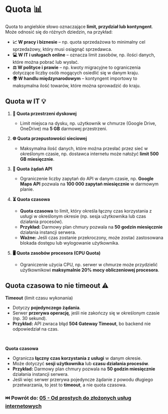 # Quota 📊

Quota to angielskie słowo oznaczające **limit, przydział lub kontyngent**. Może odnosić się do różnych dziedzin, na przykład:

* **📈 W pracy i biznesie** – np. quota sprzedażowa to minimalny cel sprzedażowy, który musi osiągnąć sprzedawca.
* **💻 W IT i usługach online** – oznacza limit zasobów, np. ilości danych, które można pobrać lub wysłać.
* **⚖️ W polityce i prawie** – np. kwoty migracyjne to ograniczenia dotyczące liczby osób mogących osiedlić się w danym kraju.
* **🌍 W handlu międzynarodowym** – kontyngent importowy to maksymalna ilość towarów, które można sprowadzić do kraju.

## Quota w IT 💡

1. **💾 Quota przestrzeni dyskowej**
    * Limit miejsca na dysku, np. użytkownik w chmurze (Google Drive, OneDrive) ma **5 GB** darmowej przestrzeni.

2. **🌐 Quota przepustowości sieciowej**
    * Maksymalna ilość danych, które można przesłać przez sieć w określonym czasie, np. dostawca internetu może nałożyć **limit 500 GB miesięcznie**.

3. **🔗 Quota żądań API**
    * Ograniczenie liczby zapytań do API w danym czasie, np. **Google Maps API** pozwala na **100 000 zapytań miesięcznie** w darmowym planie.

4. **⏳ Quota czasowa**
    * **Quota czasowa** to limit, który określa łączny czas korzystania z usługi w określonym okresie (np. sesja użytkownika lub czas działania procesów).
    * **Przykład:** Darmowy plan chmury pozwala na **50 godzin miesięcznie** działania instancji serwera.
    * **Ważne:** Jeśli czas zostanie przekroczony, może zostać zastosowana blokada dostępu lub wylogowanie użytkownika.

5. **🖥️ Quota zasobów procesora (CPU Quota)**
    * Ograniczenie użycia CPU, np. serwer w chmurze może przydzielić użytkownikowi **maksymalnie 20% mocy obliczeniowej procesora**.

## Quota czasowa to nie timeout ⚠️

**Timeout** (limit czasu wykonania)
* Dotyczy **pojedynczego żądania**.
* Serwer **przerywa operację**, jeśli nie zakończy się w określonym czasie (np. 30 sekund).
* **Przykład:** API zwraca błąd **504 Gateway Timeout**, bo backend nie odpowiedział na czas.

<br>

**Quota czasowa**
* Ogranicza **łączny czas korzystania z usługi** w danym okresie.
* Może dotyczyć **sesji użytkownika** lub **czasu działania procesów**.
* **Przykład:** Darmowy plan chmury pozwala na **50 godzin miesięcznie** działania instancji serwera.
* Jeśli więc serwer przerywa pojedyncze żądanie z powodu długiego przetwarzania, to jest to **timeout**, a nie quota czasowa.

### ⏭️ Powrót do: [05 - Od prostych do złożonych usług internetowych](../05-od-prostych-do-zlozonych-uslug-internetowych.md)